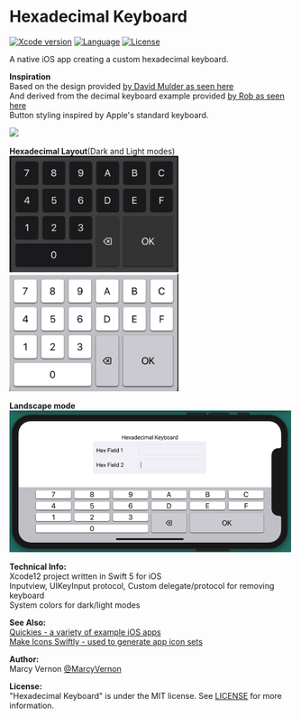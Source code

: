 # Hexadecimal Keyboard
[![Xcode version](https://img.shields.io/badge/xcode-12%20-brightgreen)](https://developer.apple.com/xcode/)
[![Language](https://img.shields.io/badge/swift-5.0-orange.svg)](https://developer.apple.com/swift)
[![License](https://img.shields.io/badge/license-MIT-blue.svg?style=flat)](http://mit-license.org)

A native iOS app creating a custom hexadecimal keyboard.

**Inspiration**\
Based on the design provided [by David Mulder as seen here](https://ux.stackexchange.com/a/58605/128044)\
And derived from the decimal keyboard example provided [by Rob as seen here](https://stackoverflow.com/a/57275689/1816667)\
Button styling inspired by Apple's standard keyboard.

<img src="GitHub-Images/HexKeyboard.gif" width="300">

**Hexadecimal Layout**(Dark and Light modes)\
<img src="GitHub-Images/HexDarkMode.png" width="300">\
<img src="GitHub-Images/HexLightMode.png" width="300">

**Landscape mode**\
<img src="GitHub-Images/Landscape.png" width="500">

**Technical Info:** \
Xcode12  project written in Swift 5 for iOS\
Inputview, UIKeyInput protocol, Custom delegate/protocol for removing keyboard\
System colors for dark/light modes

**See Also:** \
[Quickies - a variety of example iOS apps](https://github.com/PepperoniJoe/Quickies)\
 [Make Icons Swiftly - used to generate app icon sets
 ](https://github.com/PepperoniJoe/Make-Icons-Swiftly)
 
**Author:** \
Marcy Vernon [@MarcyVernon](https://twitter.com/MarcyVernon)

**License:** \
"Hexadecimal Keyboard" is under the MIT license. See [LICENSE](/LICENSE) for more information.
